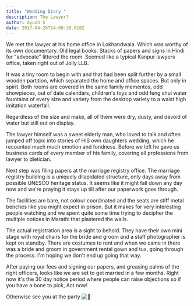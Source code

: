 ```yaml
---
title: "Wedding Diary "
description: The Lawyer?
author: Ayush S
date: 2017-04-26T14:00:30.018Z
---
```

We met the lawyer at his home office in Lokhandwala. Which was worthy of its own documentary. Old legal books. Stacks of papers and signs in Hindi for "advocate" littered the room. Seemed like a typical Kanpur lawyers office, taken right out of Jolly LLB.

It was a tiny room to begin with and that had been split further by a small wooden partition, which separated the home and office spaces. But only in spirit. Both rooms are covered in the same family mementos, odd showpieces, out of date calendars, children's toys and odd feng shui water fountains of every size and variety from the desktop variety to a waist high imitation waterfall.

Regardless of the size and make, all of them were dry, dusty, and devoid of water but still out on display.

The lawyer himself was a sweet elderly man, who loved to talk and often jumped off topic into stories of HIS own daughters wedding, which he recounted much much emotion and fondness. Before we left he gave us business cards of every member of his family, covering all professions from lawyer to dietician.

Next step was filing papers at the marriage registry office. The marriage registry building is a uniquely dilapidated structure, only days away from possible UNESCO heritage status. It seems like it might fall down any day now and we're praying it stays up till after our paperwork goes through.

The facilities are bare, not colour coordinated and the seats are stiff metal benches like you might expect in prison. But it makes for very interesting people watching and we spent quite some time trying to decipher the multiple notices in Marathi that plastered the walls.

The actual registration area is a sight to behold. They have their own mini stage with royal chairs for the bride and groom and a staff photographer is kept on standby. There are costumes to rent and when we came in there was a bride and groom in government rental gown and tux, going through the process. I'm hoping we don't end up going that way.

After paying our fees and signing our papers, and greasing palms of the right officers, looks like we are set to get married in a few months. Right now it's the 30 day notice period where people can raise objections so if you have a bone to pick, Act now!

Otherwise see you at the party ![🙂](https://static.xx.fbcdn.net/images/emoji.php/v9/t4c/1/16/1f642.png)